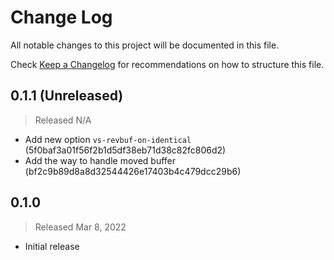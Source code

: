 # Change Log

All notable changes to this project will be documented in this file.

Check [Keep a Changelog](http://keepachangelog.com/) for recommendations on how to structure this file.


## 0.1.1 (Unreleased)
> Released N/A

* Add new option `vs-revbuf-on-identical` (5f0baf3a01f56f2b1d5df38eb71d38c82fc806d2)
* Add the way to handle moved buffer (bf2c9b89d8a8d32544426e17403b4c479dcc29b6)

## 0.1.0
> Released Mar 8, 2022

* Initial release

